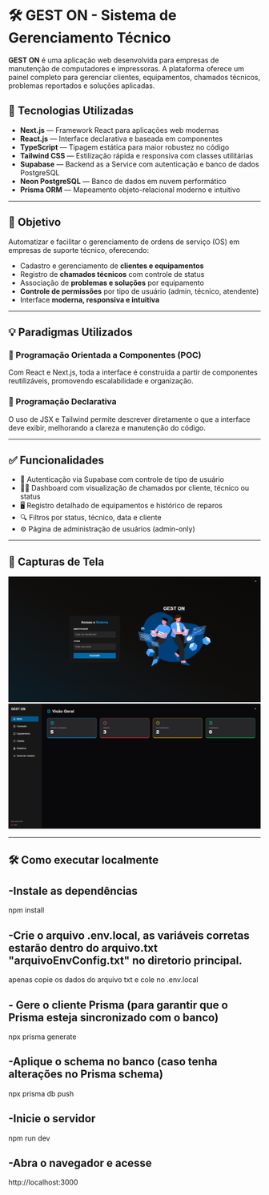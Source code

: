 # 🛠️ GEST ON - Sistema de Gerenciamento Técnico

**GEST ON** é uma aplicação web desenvolvida para empresas de manutenção de computadores e impressoras. A plataforma oferece um painel completo para gerenciar clientes, equipamentos, chamados técnicos, problemas reportados e soluções aplicadas.


## 🚀 Tecnologias Utilizadas

- **Next.js** — Framework React para aplicações web modernas
- **React.js** — Interface declarativa e baseada em componentes
- **TypeScript** — Tipagem estática para maior robustez no código
- **Tailwind CSS** — Estilização rápida e responsiva com classes utilitárias
- **Supabase** — Backend as a Service com autenticação e banco de dados PostgreSQL
- **Neon PostgreSQL** — Banco de dados em nuvem performático
- **Prisma ORM** — Mapeamento objeto-relacional moderno e intuitivo

---

## 🎯 Objetivo

Automatizar e facilitar o gerenciamento de ordens de serviço (OS) em empresas de suporte técnico, oferecendo:

- Cadastro e gerenciamento de **clientes e equipamentos**
- Registro de **chamados técnicos** com controle de status
- Associação de **problemas e soluções** por equipamento
- **Controle de permissões** por tipo de usuário (admin, técnico, atendente)
- Interface **moderna, responsiva e intuitiva**

---

## 💡 Paradigmas Utilizados

### 🔹 Programação Orientada a Componentes (POC)
Com React e Next.js, toda a interface é construída a partir de componentes reutilizáveis, promovendo escalabilidade e organização.

### 🔹 Programação Declarativa
O uso de JSX e Tailwind permite descrever diretamente o que a interface deve exibir, melhorando a clareza e manutenção do código.

---

## ✅ Funcionalidades

- 🔐 Autenticação via Supabase com controle de tipo de usuário  
- 🧑‍💼 Dashboard com visualização de chamados por cliente, técnico ou status  
- 🖥️ Registro detalhado de equipamentos e histórico de reparos  
- 🔍 Filtros por status, técnico, data e cliente  
- ⚙️ Página de administração de usuários (admin-only)  


---

## 📸 Capturas de Tela

![Pagina de Login](./public/paginainicial.png)
![Dashboard](./public/dashboard.png)

---

## 🛠️ Como executar localmente

## -Instale as dependências 
npm install

## -Crie o arquivo .env.local, as variáveis corretas estarão dentro do arquivo.txt "arquivoEnvConfig.txt" no diretorio principal.
apenas copie os dados do arquivo txt e cole no .env.local

## - Gere o cliente Prisma (para garantir que o Prisma esteja sincronizado com o banco)
npx prisma generate

## -Aplique o schema no banco (caso tenha alterações no Prisma schema)
npx prisma db push

## -Inicie o servidor
npm run dev

## -Abra o navegador e acesse
http://localhost:3000
